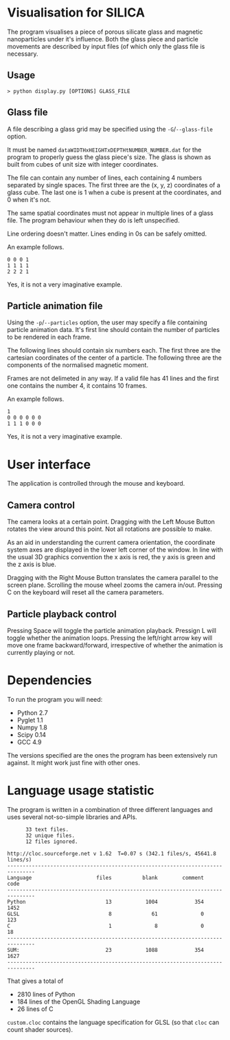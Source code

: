 # Visualisation for SILICA

The program visualises a piece of porous silicate glass and magnetic
nanoparticles under it's influence. Both the glass piece and particle movements
are described by input files (of which only the glass file is necessary.

## Usage

```
> python display.py [OPTIONS] GLASS_FILE
```

## Glass file

A file describing a glass grid may be specified using the `-G`/`--glass-file`
option.

It must be named `dataWIDTHxHEIGHTxDEPTHtNUMBER_NUMBER.dat` for the
program to properly guess the glass piece's size. The glass is shown as built
from cubes of unit size with integer coordinates.

The file can contain any number of lines, each containing 4 numbers separated
by single spaces. The first three are the (x, y, z) coordinates of a glass
cube. The last one is 1 when a cube is present at the coordinates, and 0 when
it's not.

The same spatial coordinates must not appear in multiple lines of a glass file.
The program behaviour when they do is left unspecified.

Line ordering doesn't matter. Lines ending in 0s can be safely omitted.

An example follows.

```
0 0 0 1
1 1 1 1
2 2 2 1
```

Yes, it is not a very imaginative example.

## Particle animation file

Using the `-p`/`--particles` option, the user may specify a file containing
particle animation data. It's first line should contain the number of
particles to be rendered in each frame.

The following lines should contain six numbers each. The first three are the
cartesian coordinates of the center of a particle. The following three are the
components of the normalised magnetic moment.

Frames are not delimeted in any way. If a valid file has 41 lines and the first
one contains the number 4, it contains 10 frames.

An example follows.

```
1
0 0 0 0 0 0
1 1 1 0 0 0
```

Yes, it is not a very imaginative example.

# User interface

The application is controlled through the mouse and keyboard.

## Camera control

The camera looks at a certain point. Dragging with the Left Mouse Button
rotates the view around this point. Not all rotations are possible to make.

As an aid in understanding the current camera orientation, the coordinate
system axes are displayed in the lower left corner of the window. In line with
the usual 3D graphics convention the x axis is red, the y axis is green and the
z axis is blue.

Dragging with the Right Mouse Button translates the camera parallel to the
screen plane. Scrolling the mouse wheel zooms the camera in/out. Pressing C on
the keyboard will reset all the camera parameters.

## Particle playback control

Pressing Space will toggle the particle animation playback. Pressign L will
toggle whether the animation loops. Pressing the left/right arrow key will move
one frame backward/forward, irrespective of whether the animation is currently
playing or not.

# Dependencies

To run the program you will need:

* Python 2.7
* Pyglet 1.1
* Numpy 1.8
* Scipy 0.14
* GCC 4.9

The versions specified are the ones the program has been extensively run
against. It might work just fine with other ones.

# Language usage statistic

The program is written in a combination of three different languages and
uses several not-so-simple libraries and APIs.

```
      33 text files.
      32 unique files.
      12 files ignored.

http://cloc.sourceforge.net v 1.62  T=0.07 s (342.1 files/s, 45641.8 lines/s)
-------------------------------------------------------------------------------
Language                     files          blank        comment           code
-------------------------------------------------------------------------------
Python                          13           1004            354           1452
GLSL                             8             61              0            123
C                                1              8              0             18
-------------------------------------------------------------------------------
SUM:                            23           1088            354           1627
-------------------------------------------------------------------------------
```

That gives a total of

* 2810 lines of Python
* 184 lines of the OpenGL Shading Language
* 26 lines of C

`custom.cloc` contains the language specification for GLSL (so that `cloc` can
count shader sources).
